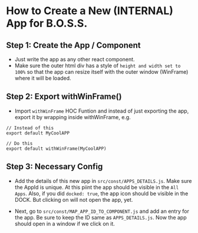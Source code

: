 # How to Create a New (INTERNAL) App for B.O.S.S.


## Step 1: Create the App / Component

- Just write the app as any other react component. 
- Make sure the outer html div has a style of `height and width set to 100%` so that the app can resize itself with the outer window (WinFrame) where it will be loaded.


## Step 2: Export withWinFrame()
- Import `withWinFrame` HOC Funtion and instead of just exporting the app, export it by wrapping inside withWinFrame, e.g. 
```
// Instead of this
export default MyCoolAPP

// Do this
export default withWinFrame(MyCoolAPP)
```


## Step 3: Necessary Config
- Add the details of this new app in `src/const/APPS_DETAILS.js`. Make sure the AppId is unique. At this piint the app should be visible in the `All Apps`. Also, if you did `docked: true`, the app icon should be visible in the DOCK. But clicking on will not open the app, yet.

- Next, go to `src/const/MAP_APP_ID_TO_COMPONENT.js` and add an entry for the app. Be sure to keep the ID same as `APPS_DETAILS.js`. Now the app should open in a window if we click on it.



